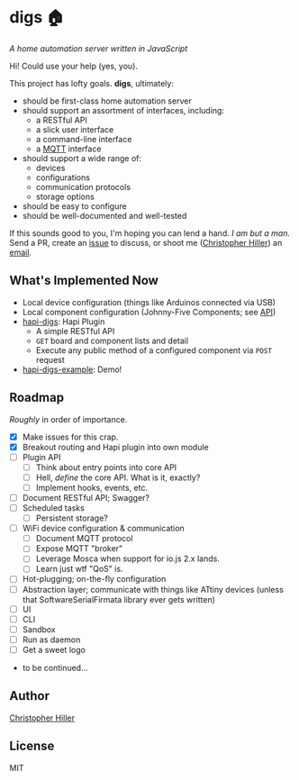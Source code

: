 # digs :house:

*A home automation server written in JavaScript*

Hi!  Could use your help (yes, you).  

This project has lofty goals.  **digs**, ultimately:

- should be first-class home automation server
- should support an assortment of interfaces, including:
    - a RESTful API
    - a slick user interface
    - a command-line interface
    - a [MQTT](http://mqtt.org) interface
- should support a wide range of:
    - devices
    - configurations
    - communication protocols
    - storage options
- should be easy to configure
- should be well-documented and well-tested

If this sounds good to you, I'm hoping you can lend a hand.  *I am but a man.*  Send a PR, create an [issue](https://github.com/digsjs/digs/issues) to discuss, or shoot me ([Christopher Hiller](https://github.com/boneskull)) an [email](mailto:boneskull@boneskull.com).  

## What's Implemented Now

- Local device configuration (things like Arduinos connected via USB)
- Local component configuration (Johnny-Five Components; see [API](http://johnny-five.io/api/))
- [hapi-digs](https://www.npmjs.com/package/hapi-digs): Hapi Plugin
    - A simple RESTful API
    - `GET` board and component lists and detail
    - Execute any public method of a configured component via `POST` request
- [hapi-digs-example](https://www.npmjs.com/package/hapi-digs-example): Demo!

## Roadmap

*Roughly* in order of importance.

- [x] Make issues for this crap.
- [x] Breakout routing and Hapi plugin into own module
- [ ] Plugin API
    - [ ] Think about entry points into core API
    - [ ] Hell, *define* the core API.  What is it, exactly?
    - [ ] Implement hooks, events, etc.
- [ ] Document RESTful API; Swagger?
- [ ] Scheduled tasks
    - [ ] Persistent storage?
- [ ] WiFi device configuration & communication
    - [ ] Document MQTT protocol
    - [ ] Expose MQTT "broker"
    - [ ] Leverage Mosca when support for io.js 2.x lands.
    - [ ] Learn just wtf "QoS" is.
- [ ] Hot-plugging; on-the-fly configuration
- [ ] Abstraction layer; communicate with things like ATtiny devices (unless that SoftwareSerialFirmata library ever gets written)
- [ ] UI
- [ ] CLI
- [ ] Sandbox
- [ ] Run as daemon
- [ ] Get a sweet logo
- to be continued...

## Author

[Christopher Hiller](http://boneskull.com)

## License

MIT
